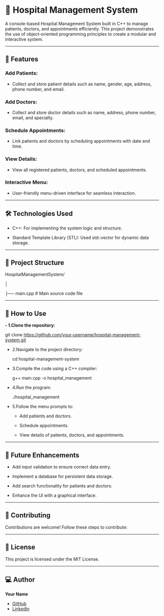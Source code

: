 # 🏥 Hospital Management System

A console-based Hospital Management System built in C++ to manage patients, doctors, and appointments efficiently. This project demonstrates the use of object-oriented programming principles to create a modular and interactive system. 

------------------------------------------------------------------------------------------------

## 🚀 Features

### Add Patients:

  - Collect and store patient details such as name, gender, age, address, phone number, and email.
    
###  Add Doctors:

- Collect and store doctor details such as name, address, phone number, email, and specialty.
  
###  Schedule Appointments:

- Link patients and doctors by scheduling appointments with date and time.
  
###  View Details:

- View all registered patients, doctors, and scheduled appointments.
  
###  Interactive Menu:

- User-friendly menu-driven interface for seamless interaction.
  
------------------------------------------------------------------------------------------------

## 🛠️ Technologies Used

* C++: For implementing the system logic and structure.
  
*  Standard Template Library (STL):   Used std::vector for dynamic data storage.
  
------------------------------------------------------------------------------------------------

## 📂 Project Structure

HospitalManagementSystem/

│

├── main.cpp          # Main source code file

------------------------------------------------------------------------------------------------

## 📖 How to Use

**- 1.Clone the repository:**

   git clone https://github.com/your-username/hospital-management-system.git

- 2.Navigate to the project directory:

   cd hospital-management-system

- 3.Compile the code using a C++ compiler:

   g++ main.cpp -o hospital_management

- 4.Run the program:

   ./hospital_management

- 5.Follow the menu prompts to:
   
  * Add patients and doctors.
  
  * Schedule appointments.
  
  * View details of patients, doctors, and appointments.
    
------------------------------------------------------------------------------------------------

## 🌟 Future Enhancements

* Add input validation to ensure correct data entry.
  
* Implement a database for persistent data storage.
  
* Add search functionality for patients and doctors.

* Enhance the UI with a graphical interface.

------------------------------------------------------------------------------------------------

## 🤝 Contributing

Contributions are welcome! Follow these steps to contribute:


------------------------------------------------------------------------------------------------

## 📄 License

This project is licensed under the MIT License.

------------------------------------------------------------------------------------------------

## 💻 Author  

**Your Name**  
- [GitHub](https://github.com/CodeLeoX16)  
- [LinkedIn](https://www.linkedin.com/in/somnath-bhunia-3b300b328/)  
